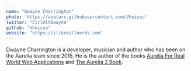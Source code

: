 ```yaml
---
name: "Dwayne Charrington"
photo: 'https://avatars.githubusercontent.com/Vheissu'
twitter: "CtrlAltDwayne"
github: "Vheissu"
website: "https://ilikekillnerds.com"
---
```


Dwayne Charrington is a developer, musician and author who has been on the Aurelia team since 2015. He is the author of the books [Aurelia For Real World Web Applications](https://leanpub.com/aurelia-for-real-world-applications) and [The Aurelia 2 Book](https://leanpub.com/theaurelia2book).
